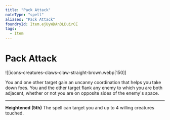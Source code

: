 ```yaml
---
title: "Pack Attack"
noteType: "spell"
aliases: "Pack Attack"
foundryId: Item.ejUyWDAn3LDuirCE
tags:
  - Item
---
```


# Pack Attack
![[icons-creatures-claws-claw-straight-brown.webp|150]]

You and one other target gain an uncanny coordination that helps you take down foes. You and the other target flank any enemy to which you are both adjacent, whether or not you are on opposite sides of the enemy's space.

* * *

**Heightened (5th)** The spell can target you and up to 4 willing creatures touched.
